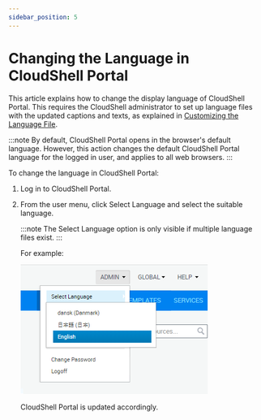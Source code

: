 ```yaml
---
sidebar_position: 5
---
```


# Changing the Language in CloudShell Portal

This article explains how to change the display language of CloudShell Portal. This requires the CloudShell administrator to set up language files with the updated captions and texts, as explained in [Customizing the Language File](../../admin/setting-up-cloudshell/cloudshell-configuration-options/customizing-the-language-file.md).

:::note
By default, CloudShell Portal opens in the browser's default language. However, this action changes the default CloudShell Portal language for the logged in user, and applies to all web browsers.
:::

To change the language in CloudShell Portal:

1. Log in to CloudShell Portal.
2. From the user menu, click Select Language and select the suitable language.
    
    :::note
    The Select Language option is only visible if multiple language files exist.
    :::
    
    For example:
    
    ![](/Images/CloudShell-Portal/SelectLanguage.png)
    
    CloudShell Portal is updated accordingly.